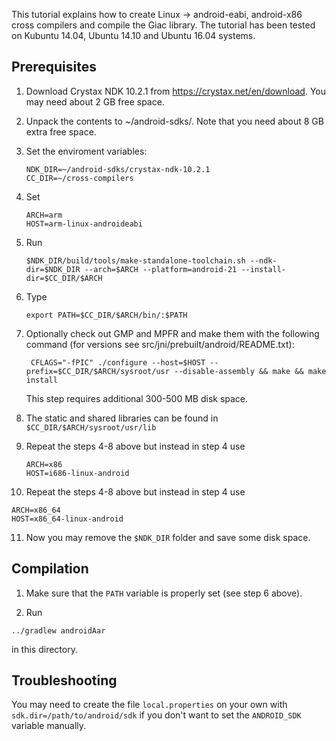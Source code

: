 This tutorial explains how to create Linux -> android-eabi, android-x86
cross compilers and compile the Giac library. The tutorial has been
tested on Kubuntu 14.04, Ubuntu 14.10 and Ubuntu 16.04 systems.

Prerequisites
-------------

1. Download Crystax NDK 10.2.1 from https://crystax.net/en/download. You may need about 2 GB free space.

2. Unpack the contents to ~/android-sdks/. Note that you need about 8 GB extra free space.

3. Set the enviroment variables:
   ```
   NDK_DIR=~/android-sdks/crystax-ndk-10.2.1
   CC_DIR=~/cross-compilers
   ```
4. Set
   ```
   ARCH=arm
   HOST=arm-linux-androideabi
   ```
5. Run
   ```
   $NDK_DIR/build/tools/make-standalone-toolchain.sh --ndk-dir=$NDK_DIR --arch=$ARCH --platform=android-21 --install-dir=$CC_DIR/$ARCH
   ```
6. Type
   ```
   export PATH=$CC_DIR/$ARCH/bin/:$PATH
   ```
7. Optionally check out GMP and MPFR and make them with the following command (for versions see src/jni/prebuilt/android/README.txt):
   ```
    CFLAGS="-fPIC" ./configure --host=$HOST --prefix=$CC_DIR/$ARCH/sysroot/usr --disable-assembly && make && make install
   ```
   This step requires additional 300-500 MB disk space.

8. The static and shared libraries can be found in `$CC_DIR/$ARCH/sysroot/usr/lib`

9. Repeat the steps 4-8 above but instead in step 4 use
   ```
   ARCH=x86
   HOST=i686-linux-android
   ```
   
10. Repeat the steps 4-8 above but instead in step 4 use
   ```
   ARCH=x86_64
   HOST=x86_64-linux-android
   ```

11. Now you may remove the `$NDK_DIR` folder and save some disk space.

Compilation
-----------

1. Make sure that the `PATH` variable is properly set (see step 6 above).

2. Run
  ```
  ../gradlew androidAar
  ```
   in this directory.

Troubleshooting
---------------

You may need to create the file `local.properties` on your own
with `sdk.dir=/path/to/android/sdk` if you don't want to set the
`ANDROID_SDK` variable manually.
